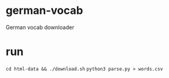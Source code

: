 # german-vocab
German vocab downloader

# run
`cd html-data && ./download.sh`
`python3 parse.py > words.csv`
